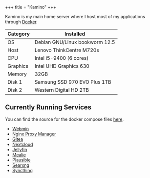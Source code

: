 +++
title = "Kamino"
+++

Kamino is my main home server where I host most of my applications through [Docker]().

| Category | Installed |
| --- | --- |
| OS | Debian GNU/Linux bookworm 12.5 |
| Host | Lenovo ThinkCentre M720s |
| CPU | Intel i5-9400 (6 cores) |
| Graphics | Intel UHD Graphics 630 |
| Memory | 32GB |
| Disk 1 | Samsung SSD 970 EVO Plus 1TB |
| Disk 2 | Western Digital HD 2TB |

## Currently Running Services

You can find the source for the docker compose files [here]().

- [Webmin]()
- [Nginx Proxy Manager]()
- [Gitea]()
- [Nextcloud]()
- [Jellyfin]() 
- [Mealie]()
- [Plausible]()
- [Searxng]()
- [Syncthing]()

